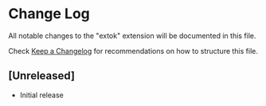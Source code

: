 # Change Log

All notable changes to the "extok" extension will be documented in this file.

Check [Keep a Changelog](http://keepachangelog.com/) for recommendations on how to structure this file.

## [Unreleased]

- Initial release